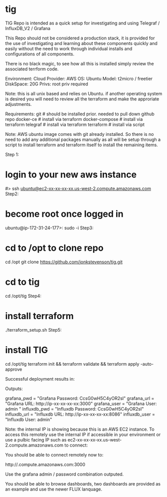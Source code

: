 # tig

TIG Repo is intended as a quick setup for investigating and using Telegraf / InfluxDB_V2 / Grafana

This Repo should not be considered a production stack, it is provided for the use of investigating and learning about these components quickly
and easily without the need to work through individual installs and configurations of all components. 

There is no black magic, to see how all this is installed simply review the associated terrform code. 


Environment: 
   Cloud Provider:  AWS
   OS: Ubuntu
   Model: t2micro / freetier
   DiskSpace: 20G
   Privs:  root priv required
   
Note: this is all unix based and relies on Ubuntu. if another operating system is desired you will need to review all the terraform and 
make the approriate adjustments.

Requirements:
   git        # should be installed prior. needed to pull down github repo
   docker-ce  # install via terraform
   docker-compose  # install via terraform
   telegraf  # install via terraform
   terraform  # install via script
   
Note:  AWS ubuntu image comes with git already installed. So there is no need to add any additional packages manually as all will be setup through
a script to install terraform and terraform itself to install the remaining items.

Step 1:
   # login to your new aws instance
   #> ssh ubuntu@ec2-xx-xx-xx-xx.us-west-2.compute.amazonaws.com
Step2:
   # become root once logged in
   ubuntu@ip-172-31-24-177>:  sudo -i 
Step3:
   # cd to /opt to clone repo
   cd /opt
   git clone https://github.com/jonkstevenson/tig.git
   # cd to tig
   cd /opt/tig
Step4:
   # install terraform 
   ./terraform_setup.sh
Step5:
   # install TIG 
   cd /opt/tig
   terraform init && terraform validate && terraform apply -auto-approve

Successful deployment results in:

Outputs:

grafana_pwd = "Grafana Password:  CcsG0wH5C4yOR2sI"
grafana_url = "Grafana URL: http://ip-xx-xx-xx-xx:3000"
grafana_user = "Grafana User: admin "
influxdb_pwd = "Influxdb Password:  CcsG0wH5C4yOR2sI"
influxdb_url = "Influxdb URL: http://ip-xx-xx-xx-xx:8086"
influxdb_user = "Influxdb User: admin"

Note: the internal IP is showing because this is an AWS EC2 instance. To access this remotely use the internal IP if accessible in your environment 
or use a pulbic facing IP such as ec2-xx-xx-xx-xx.us-west-2.compute.amazonaws.com to connect:

You should be able to connect remotely now to:

http://<yourinstance>.compute.amazonaws.com:3000

Use the grafana admin / password combination outputed.

You should be able to browse dashboards, two dashboards are provided as an example and use the newer FLUX lanquage.
   
